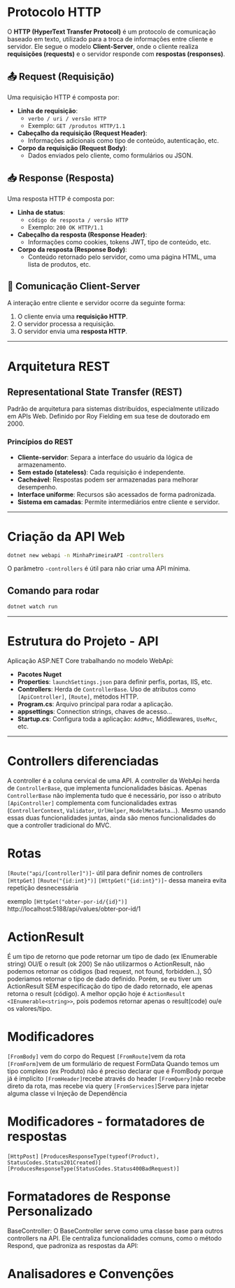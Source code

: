 # Protocolo HTTP

O **HTTP (HyperText Transfer Protocol)** é um protocolo de comunicação baseado em texto, utilizado para a troca de informações entre cliente e servidor. Ele segue o modelo **Client-Server**, onde o cliente realiza **requisições (requests)** e o servidor responde com **respostas (responses)**.

## 📤 Request (Requisição)

Uma requisição HTTP é composta por:

- **Linha de requisição**:
  - `verbo / uri / versão HTTP`
  - Exemplo: `GET /produtos HTTP/1.1`
- **Cabeçalho da requisição (Request Header)**:
  - Informações adicionais como tipo de conteúdo, autenticação, etc.
- **Corpo da requisição (Request Body)**:
  - Dados enviados pelo cliente, como formulários ou JSON.

## 📥 Response (Resposta)

Uma resposta HTTP é composta por:

- **Linha de status**:
  - `código de resposta / versão HTTP`
  - Exemplo: `200 OK HTTP/1.1`
- **Cabeçalho da resposta (Response Header)**:
  - Informações como cookies, tokens JWT, tipo de conteúdo, etc.
- **Corpo da resposta (Response Body)**:
  - Conteúdo retornado pelo servidor, como uma página HTML, uma lista de produtos, etc.

## 🔁 Comunicação Client-Server

A interação entre cliente e servidor ocorre da seguinte forma:

1. O cliente envia uma **requisição HTTP**.
2. O servidor processa a requisição.
3. O servidor envia uma **resposta HTTP**.

---

# Arquitetura REST

## Representational State Transfer (REST)
Padrão de arquitetura para sistemas distribuídos, especialmente utilizado em APIs Web. Definido por Roy Fielding em sua tese de doutorado em 2000.

### Princípios do REST
- **Cliente-servidor**: Separa a interface do usuário da lógica de armazenamento.
- **Sem estado (stateless)**: Cada requisição é independente.
- **Cacheável**: Respostas podem ser armazenadas para melhorar desempenho.
- **Interface uniforme**: Recursos são acessados de forma padronizada.
- **Sistema em camadas**: Permite intermediários entre cliente e servidor.

---

# Criação da API Web

```bash
dotnet new webapi -n MinhaPrimeiraAPI -controllers
```
O parâmetro `-controllers` é útil para não criar uma API mínima.

## Comando para rodar

```bash
dotnet watch run
```

---

# Estrutura do Projeto - API

Aplicação ASP.NET Core trabalhando no modelo WebApi:

- **Pacotes Nuget**
- **Properties**: `launchSettings.json` para definir perfis, portas, IIS, etc.
- **Controllers**: Herda de `ControllerBase`. Uso de atributos como `[ApiController]`, `[Route]`, métodos HTTP.
- **Program.cs**: Arquivo principal para rodar a aplicação.
- **appsettings**: Connection strings, chaves de acesso...
- **Startup.cs**: Configura toda a aplicação: `AddMvc`, Middlewares, `UseMvc`, etc.

---

# Controllers diferenciadas

A controller é a coluna cervical de uma API.
A controller da WebApi herda de `ControllerBase`, que implementa funcionalidades básicas. Apenas `ControllerBase` não implementa tudo que é necessário, por isso o atributo `[ApiController]` complementa com funcionalidades extras (`ControllerContext`, `Validator`, `UrlHelper`, `ModelMetadata`...). Mesmo usando essas duas funcionalidades juntas, ainda são menos funcionalidades do que a controller tradicional do MVC.

# Rotas

`[Route("api/[controller]")]`- útil para definir nomes de controllers 
`[HttpGet]`
`[Route("{id:int}")]`
`[HttpGet("{id:int}")]`- dessa maneira evita repetição desnecessária 

exemplo 
`[HttpGet("obter-por-id/{id}")]` 
http://localhost:5188/api/values/obter-por-id/1 

# ActionResult 
É um tipo de retorno que pode retornar um tipo de dado (ex IEnumerable string) OU/E o result (ok 200)
Se não utilizarmos o ActionResult, não podemos retornar os códigos (bad request, not found, forbidden..), SÓ poderiamos retornar o tipo de dado definido.
Porém, se eu tiver um ActionResult SEM especificação do tipo de dado retornado, ele apenas retorna o result (código).
A melhor opção hoje é `ActionResult <IEnumerable<string>>`, pois podemos retornar apenas o result(code) ou/e os valores/tipo.

# Modificadores

`[FromBody]` vem do corpo do Request 
`[FromRoute]`vem da rota 
`[FromForm]`vem de um formulário de request FormData
Quando temos um tipo complexo (ex Produto) não é preciso declarar que é FromBody porque já é implicito 
`[FromHeader]`recebe através do header
`[FromQuery]`não recebe direto da rota, mas recebe via query 
`[FromServices]`Serve para injetar alguma classe vi Injeção de Dependência


# Modificadores - formatadores de respostas

`[HttpPost]`
`[ProducesResponseType(typeof(Product), StatusCodes.Status201Created)]`
`[ProducesResponseType(StatusCodes.Status400BadRequest)]`

# Formatadores de Response Personalizado 
BaseController: O BaseController serve como uma classe base para outros controllers na API. Ele centraliza funcionalidades comuns, como o método Respond, que padroniza as respostas da API:

# Analisadores e Convenções 
